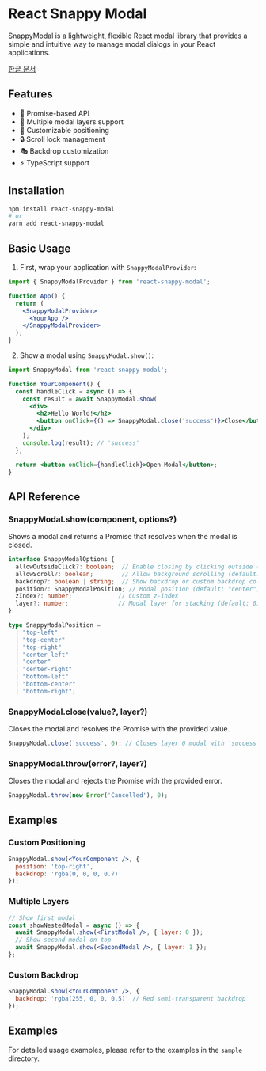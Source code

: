 # React Snappy Modal

SnappyModal is a lightweight, flexible React modal library that provides a simple and intuitive way to manage modal dialogs in your React applications.

[한글 문서](./README.ko.md)

## Features

- 🚀 Promise-based API
- 🎯 Multiple modal layers support
- 🎨 Customizable positioning
- 🔒 Scroll lock management
- 🎭 Backdrop customization
- ⚡ TypeScript support

## Installation

```bash
npm install react-snappy-modal
# or
yarn add react-snappy-modal
```

## Basic Usage

1. First, wrap your application with `SnappyModalProvider`:

```jsx
import { SnappyModalProvider } from 'react-snappy-modal';

function App() {
  return (
    <SnappyModalProvider>
      <YourApp />
    </SnappyModalProvider>
  );
}
```

2. Show a modal using `SnappyModal.show()`:

```jsx
import SnappyModal from 'react-snappy-modal';

function YourComponent() {
  const handleClick = async () => {
    const result = await SnappyModal.show(
      <div>
        <h2>Hello World!</h2>
        <button onClick={() => SnappyModal.close('success')}>Close</button>
      </div>
    );
    console.log(result); // 'success'
  };

  return <button onClick={handleClick}>Open Modal</button>;
}
```

## API Reference

### SnappyModal.show(component, options?)

Shows a modal and returns a Promise that resolves when the modal is closed.

```typescript
interface SnappyModalOptions {
  allowOutsideClick?: boolean;  // Enable closing by clicking outside (default: true)
  allowScroll?: boolean;        // Allow background scrolling (default: false)
  backdrop?: boolean | string;  // Show backdrop or custom backdrop color (default: true)
  position?: SnappyModalPosition; // Modal position (default: "center")
  zIndex?: number;             // Custom z-index
  layer?: number;              // Modal layer for stacking (default: 0)
}

type SnappyModalPosition =
  | "top-left"
  | "top-center"
  | "top-right"
  | "center-left"
  | "center"
  | "center-right"
  | "bottom-left"
  | "bottom-center"
  | "bottom-right";
```

### SnappyModal.close(value?, layer?)

Closes the modal and resolves the Promise with the provided value.

```typescript
SnappyModal.close('success', 0); // Closes layer 0 modal with 'success' value
```

### SnappyModal.throw(error?, layer?)

Closes the modal and rejects the Promise with the provided error.

```typescript
SnappyModal.throw(new Error('Cancelled'), 0);
```

## Examples

### Custom Positioning

```jsx
SnappyModal.show(<YourComponent />, {
  position: 'top-right',
  backdrop: 'rgba(0, 0, 0, 0.7)'
});
```

### Multiple Layers

```jsx
// Show first modal
const showNestedModal = async () => {
  await SnappyModal.show(<FirstModal />, { layer: 0 });
  // Show second modal on top
  await SnappyModal.show(<SecondModal />, { layer: 1 });
};
```

### Custom Backdrop

```jsx
SnappyModal.show(<YourComponent />, {
  backdrop: 'rgba(255, 0, 0, 0.5)' // Red semi-transparent backdrop
});
```

## Examples

For detailed usage examples, please refer to the examples in the `sample` directory.